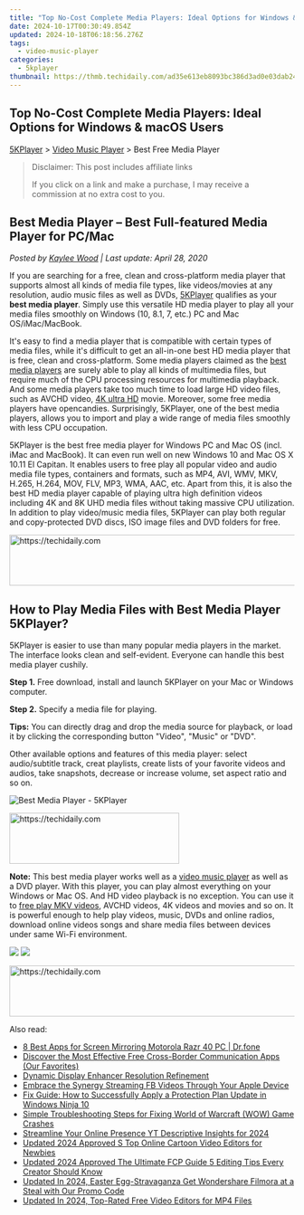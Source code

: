 ```yaml
---
title: "Top No-Cost Complete Media Players: Ideal Options for Windows & macOS Users"
date: 2024-10-17T00:30:49.854Z
updated: 2024-10-18T06:18:56.276Z
tags:
  - video-music-player
categories:
  - 5kplayer
thumbnail: https://thmb.techidaily.com/ad35e613eb8093bc386d3ad0e03dab2452cb6287c2a9dc982549b63b19fe6d70.jpg
---
```


## Top No-Cost Complete Media Players: Ideal Options for Windows & macOS Users

[5KPlayer](https://tools.techidaily.com/5kplayer/products/) \> [Video Music Player](https://tools.techidaily.com/5kplayer/video-music-player/) \> Best Free Media Player

>  Disclaimer: This post includes affiliate links
>
>  If you click on a link and make a purchase, I may receive a commission at no extra cost to you.
>

## Best Media Player – Best Full-featured Media Player for PC/Mac

 _Posted by [Kaylee Wood](https://www.quora.com/profile/Amanda-Hu-21) | Last update: April 28, 2020_

If you are searching for a free, clean and cross-platform media player that supports almost all kinds of media file types, like videos/movies at any resolution, audio music files as well as DVDs, [5KPlayer](https://tools.techidaily.com/5kplayer/products/) qualifies as your **best media player**. Simply use this versatile HD media player to play all your media files smoothly on Windows (10, 8.1, 7, etc.) PC and Mac OS/iMac/MacBook.

It's easy to find a media player that is compatible with certain types of media files, while it's difficult to get an all-in-one best HD media player that is free, clean and cross-platform. Some media players claimed as the [best media players](https://tools.techidaily.com/5kplayer/video-music-player/) are surely able to play all kinds of multimedia files, but require much of the CPU processing resources for multimedia playback. And some media players take too much time to load large HD video files, such as AVCHD video, [4K ultra HD](https://tools.techidaily.com/5kplayer/video-music-player/) movie. Moreover, some free media players have opencandies. Surprisingly, 5KPlayer, one of the best media players, allows you to import and play a wide range of media files smoothly with less CPU occupation.

5KPlayer is the best free media player for Windows PC and Mac OS (incl. iMac and MacBook). It can even run well on new Windows 10 and Mac OS X 10.11 El Capitan. It enables users to free play all popular video and audio media file types, containers and formats, such as MP4, AVI, WMV, MKV, H.265, H.264, MOV, FLV, MP3, WMA, AAC, etc. Apart from this, it is also the best HD media player capable of playing ultra high definition videos including 4K and 8K UHD media files without taking massive CPU utilization. In addition to play video/music media files, 5KPlayer can play both regular and copy-protected DVD discs, ISO image files and DVD folders for free.

<!-- affiliate ads begin -->
<a href="https://smilemakers.pxf.io/c/5597632/2123899/26106" target="_top" id="2123899">
  <img src="//a.impactradius-go.com/display-ad/26106-2123899" border="0" alt="https://techidaily.com" width="728" height="90"/>
</a>
<img height="0" width="0" src="https://smilemakers.pxf.io/i/5597632/2123899/26106" style="position:absolute;visibility:hidden;" border="0" />
<!-- affiliate ads end -->

## How to Play Media Files with Best Media Player 5KPlayer?

5KPlayer is easier to use than many popular media players in the market. The interface looks clean and self-evident. Everyone can handle this best media player cushily.

**Step 1.** Free download, install and launch 5KPlayer on your Mac or Windows computer.

**Step 2.** Specify a media file for playing.

**Tips:** You can directly drag and drop the media source for playback, or load it by clicking the corresponding button "Video", "Music" or "DVD". 

Other available options and features of this media player: select audio/subtitle track, creat playlists, create lists of your favorite videos and audios, take snapshots, decrease or increase volume, set aspect ratio and so on. 

![Best Media Player - 5KPlayer](https://www.5kplayer.com/video-music-player/img/youtube-0119-01.png) 

<!-- affiliate ads begin -->
<a href="https://aligracehair.sjv.io/c/5597632/1886044/19272" target="_top" id="1886044">
  <img src="//a.impactradius-go.com/display-ad/19272-1886044" border="0" alt="https://techidaily.com" width="300" height="90"/>
</a>
<img height="0" width="0" src="https://aligracehair.sjv.io/i/5597632/1886044/19272" style="position:absolute;visibility:hidden;" border="0" />
<!-- affiliate ads end -->

**Note:** This best media player works well as a [video music player](https://tools.techidaily.com/5kplayer/video-music-player/) as well as a DVD player. With this player, you can play almost everything on your Windows or Mac OS. And HD video playback is no exception. You can use it to [free play MKV videos](https://tools.techidaily.com/5kplayer/video-music-player/), AVCHD videos, 4K videos and movies and so on. It is powerful enough to help play videos, music, DVDs and online radios, download online videos songs and share media files between devices under same Wi-Fi environment. 

[![](https://www.5kplayer.com/video-music-player/../button/freedownbackwin.png)](https://tools.techidaily.com/5kplayer/products/) [![](https://www.5kplayer.com/video-music-player/../button/freedownbackmac.png)](https://tools.techidaily.com/5kplayer/products/)

<!-- affiliate ads begin -->
<a href="https://aligracehair.sjv.io/c/5597632/1997680/19272" target="_top" id="1997680">
  <img src="//a.impactradius-go.com/display-ad/19272-1997680" border="0" alt="https://techidaily.com" width="728" height="90"/>
</a>
<img height="0" width="0" src="https://aligracehair.sjv.io/i/5597632/1997680/19272" style="position:absolute;visibility:hidden;" border="0" />
<!-- affiliate ads end -->

<ins class="adsbygoogle"
     style="display:block"
     data-ad-format="autorelaxed"
     data-ad-client="ca-pub-7571918770474297"
     data-ad-slot="1223367746"></ins>

<ins class="adsbygoogle"
     style="display:block"
     data-ad-client="ca-pub-7571918770474297"
     data-ad-slot="8358498916"
     data-ad-format="auto"
     data-full-width-responsive="true"></ins>

<span class="atpl-alsoreadstyle">Also read:</span>
<div><ul>
<li><a href="https://screen-mirror.techidaily.com/8-best-apps-for-screen-mirroring-motorola-razr-40-pc-drfone-by-drfone-android/"><u>8 Best Apps for Screen Mirroring Motorola Razr 40 PC | Dr.fone</u></a></li>
<li><a href="https://tech-recovery.techidaily.com/discover-the-most-effective-free-cross-border-communication-apps-our-favorites/"><u>Discover the Most Effective Free Cross-Border Communication Apps (Our Favorites)</u></a></li>
<li><a href="https://extra-lessons.techidaily.com/dynamic-display-enhancer-resolution-refinement/"><u>Dynamic Display Enhancer Resolution Refinement</u></a></li>
<li><a href="https://facebook-videos.techidaily.com/embrace-the-synergy-streaming-fb-videos-through-your-apple-device/"><u>Embrace the Synergy Streaming FB Videos Through Your Apple Device</u></a></li>
<li><a href="https://discover-help.techidaily.com/fix-guide-how-to-successfully-apply-a-protection-plan-update-in-windows-ninja-10/"><u>Fix Guide: How to Successfully Apply a Protection Plan Update in Windows Ninja 10</u></a></li>
<li><a href="https://win-blog.techidaily.com/simple-troubleshooting-steps-for-fixing-world-of-warcraft-wow-game-crashes/"><u>Simple Troubleshooting Steps for Fixing World of Warcraft (WOW) Game Crashes</u></a></li>
<li><a href="https://youtube-web.techidaily.com/mline-your-online-presence-yt-descriptive-insights-for-2024/"><u>Streamline Your Online Presence YT Descriptive Insights for 2024</u></a></li>
<li><a href="https://video-creation-software.techidaily.com/updated-2024-approved-s-top-online-cartoon-video-editors-for-newbies/"><u>Updated 2024 Approved S Top Online Cartoon Video Editors for Newbies</u></a></li>
<li><a href="https://video-creation-software.techidaily.com/updated-2024-approved-the-ultimate-fcp-guide-5-editing-tips-every-creator-should-know/"><u>Updated 2024 Approved The Ultimate FCP Guide 5 Editing Tips Every Creator Should Know</u></a></li>
<li><a href="https://video-creation-software.techidaily.com/updated-in-2024-easter-egg-stravaganza-get-wondershare-filmora-at-a-steal-with-our-promo-code/"><u>Updated In 2024, Easter Egg-Stravaganza Get Wondershare Filmora at a Steal with Our Promo Code</u></a></li>
<li><a href="https://video-creation-software.techidaily.com/updated-in-2024-top-rated-free-video-editors-for-mp4-files/"><u>Updated In 2024, Top-Rated Free Video Editors for MP4 Files</u></a></li>
</ul></div>

